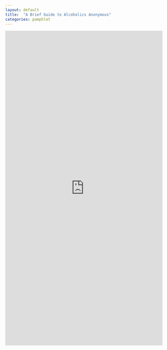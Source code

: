 ```yaml
---
layout: default
title:  "A Brief Guide to Alcoholics Anonymous"
categories: pamphlet
---
```

<embed src="https://drive.google.com/viewerng/
viewer?embedded=true&url=https://www.aa.org/assets/en_US/p-42_abriefguidetoaa.pdf" width="500" height="1000">